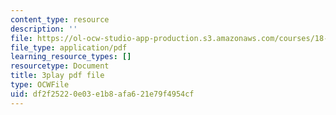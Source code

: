 ```yaml
---
content_type: resource
description: ''
file: https://ol-ocw-studio-app-production.s3.amazonaws.com/courses/18-01sc-single-variable-calculus-fall-2010/df2f25220e03e1b8afa621e79f4954cf_twzGBqPeW0M.pdf
file_type: application/pdf
learning_resource_types: []
resourcetype: Document
title: 3play pdf file
type: OCWFile
uid: df2f2522-0e03-e1b8-afa6-21e79f4954cf
---
```

